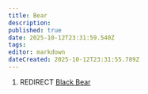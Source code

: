 ```yaml
---
title: Bear
description: 
published: true
date: 2025-10-12T23:31:59.540Z
tags: 
editor: markdown
dateCreated: 2025-10-12T23:31:55.789Z
---
```


1.  REDIRECT [Black Bear](Black_Bear "wikilink")
